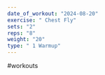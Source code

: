 ```yaml
---
date_of_workout: "2024-08-20"
exercise: " Chest Fly"
sets: "2"
reps: "8"
weight: "20"
type: " 1 Warmup"
---
```

#workouts